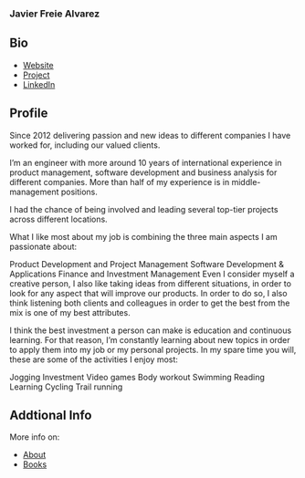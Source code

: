 ### Javier Freie Alvarez

## Bio

- [Website](https://mrfreire.net.net) 
- [Project](https://finance.mrfreire.net/)
- [LinkedIn](https://www.linkedin.com/in/javfreire/) 

## Profile

Since 2012 delivering passion and new ideas to different companies I have worked for, including our valued clients.

I’m an engineer with more around 10 years of international experience in product management, software development and business analysis for different companies. More than half of my experience is in middle-management positions.

I had the chance of being involved and leading several top-tier projects across different locations.

What I like most about my job is combining the three main aspects I am passionate about:

Product Development and Project Management
Software Development & Applications
Finance and Investment Management
Even I consider myself a creative person, I also like taking ideas from different situations, in order to look for any aspect that will improve our products. In order to do so, I also think listening both clients and colleagues in order to get the best from the mix is one of my best attributes.

I think the best investment a person can make is education and continuous learning. For that reason, I’m constantly learning about new topics in order to apply them into my job or my personal projects. In my spare time you will, these are some of the activities I enjoy most:

Jogging
Investment
Video games
Body workout
Swimming
Reading
Learning
Cycling
Trail running

## Addtional Info

More info on:
- [About](https://mrfreire.net/about)
- [Books](https://mrfreire.net/books)
